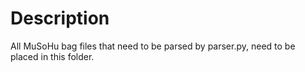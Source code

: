 # Description

All MuSoHu bag files that need to be parsed by parser.py, need to be placed in this folder.

